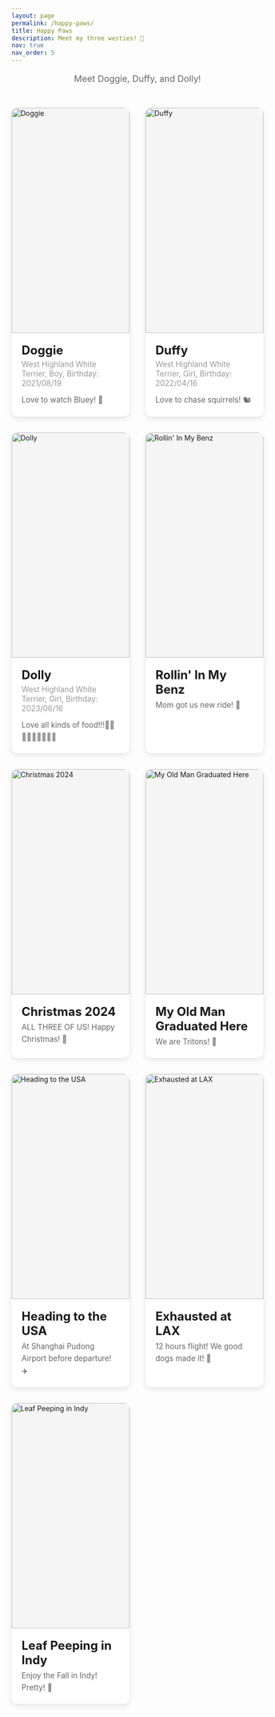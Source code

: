 ```yaml
---
layout: page
permalink: /happy-paws/
title: Happy Paws
description: Meet my three westies! 🐾
nav: true
nav_order: 5
---
```


<div class="intro-text">
  <p>Meet Doggie, Duffy, and Dolly!</p>
</div>

<div class="dog-gallery">
  <div class="dog-card">
    <div class="dog-image">
      <img src="{{ 'assets/img/dogs/doggie.jpg' | relative_url }}" alt="Doggie">
    </div>
    <div class="dog-info">
      <h3>Doggie</h3>
      <p class="dog-breed">West Highland White Terrier, Boy, Birthday: 2021/08/19</p>
      <p class="dog-description">
        Love to watch Bluey! 🐶
      </p>
    </div>
  </div>

  <div class="dog-card">
    <div class="dog-image">
      <img src="{{ 'assets/img/dogs/duffy.jpg' | relative_url }}" alt="Duffy">
    </div>
    <div class="dog-info">
      <h3>Duffy</h3>
      <p class="dog-breed">West Highland White Terrier, Girl, Birthday: 2022/04/16</p>
      <p class="dog-description">
        Love to chase squirrels! 🐿️
      </p>
    </div>
  </div>

  <div class="dog-card">
    <div class="dog-image">
      <img src="{{ 'assets/img/dogs/dolly.jpg' | relative_url }}" alt="Dolly">
    </div>
    <div class="dog-info">
      <h3>Dolly</h3>
      <p class="dog-breed">West Highland White Terrier, Girl, Birthday: 2023/06/16</p>
      <p class="dog-description">
        Love all kinds of food!!!🍔🌭🌮🍕🍟🍗🥓🍛🍩
      </p>
    </div>
  </div>

  <div class="dog-card">
    <div class="dog-image">
      <img src="{{ 'assets/img/dogs/ridding.jpg' | relative_url }}" alt="Rollin' In My Benz">
    </div>
    <div class="dog-info">
      <h3>Rollin' In My Benz</h3>
      <p class="dog-description">
        Mom got us new ride! 🚗
      </p>
    </div>
  </div>

  <div class="dog-card">
    <div class="dog-image">
      <img src="{{ 'assets/img/dogs/xmax_2024.jpg' | relative_url }}" alt="Christmas 2024">
    </div>
    <div class="dog-info">
      <h3>Christmas 2024</h3>
      <p class="dog-description">
        ALL THREE OF US! Happy Christmas! 🎄
      </p>
    </div>
  </div>

  <div class="dog-card">
    <div class="dog-image">
      <img src="{{ 'assets/img/dogs/ucsd.jpg' | relative_url }}" alt="My Old Man Graduated Here">
    </div>
    <div class="dog-info">
      <h3>My Old Man Graduated Here</h3>
      <p class="dog-description">
        We are Tritons! 🔱
      </p>
    </div>
  </div>

  <div class="dog-card">
    <div class="dog-image">
      <img src="{{ 'assets/img/dogs/shanghai.jpg' | relative_url }}" alt="Heading to the USA">
    </div>
    <div class="dog-info">
      <h3>Heading to the USA</h3>
      <p class="dog-description">
        At Shanghai Pudong Airport before departure! ✈️
      </p>
    </div>
  </div>

  <div class="dog-card">
    <div class="dog-image">
      <img src="{{ 'assets/img/dogs/lax.jpg' | relative_url }}" alt="Exhausted at LAX">
    </div>
    <div class="dog-info">
      <h3>Exhausted at LAX</h3>
      <p class="dog-description">
        12 hours flight! We good dogs made it! 🐶
      </p>
    </div>
  </div>

  <div class="dog-card">
    <div class="dog-image">
      <img src="{{ 'assets/img/dogs/leaf.jpg' | relative_url }}" alt="Leaf Peeping in Indy">
    </div>
    <div class="dog-info">
      <h3>Leaf Peeping in Indy</h3>
      <p class="dog-description">
        Enjoy the Fall in Indy! Pretty! 🍂
      </p>
    </div>
  </div>
  
</div>

<style>
.intro-text {
  text-align: center;
  max-width: 700px;
  margin: 0 auto 3rem auto;
  font-size: 1.1rem;
  color: #666;
}

.dog-gallery {
  display: grid;
  grid-template-columns: repeat(3, 1fr);
  gap: 2rem;
  max-width: 1200px;
  margin: 0 auto;
}

.dog-card {
  background: white;
  border-radius: 12px;
  overflow: hidden;
  box-shadow: 0 4px 12px rgba(0,0,0,0.1);
  transition: transform 0.3s ease, box-shadow 0.3s ease;
}

.dog-card:hover {
  transform: translateY(-5px);
  box-shadow: 0 8px 20px rgba(0,0,0,0.15);
}

.dog-image {
  width: 100%;
  height: 450px;  /* Increased from 300px to 450px */
  overflow: hidden;
  background: #f5f5f5;
}

.dog-image img {
  width: 100%;
  height: 100%;
  object-fit: cover;
  object-position: center;  /* Centers the image */
}

.dog-info {
  padding: 1.25rem;  /* Reduced from 1.5rem */
}

.dog-info h3 {
  margin: 0 0 0.3rem 0;  /* Reduced spacing */
  font-size: 1.5rem;
  color: var(--global-theme-color);
}

.dog-breed {
  color: #999;
  font-size: 0.95rem;
  margin: 0 0 0.75rem 0;  /* Reduced spacing */
}

.dog-description {
  color: #666;
  line-height: 1.6;
  margin: 0;
  font-size: 0.95rem;
}

/* Responsive */
@media (max-width: 1024px) {
  .dog-gallery {
    grid-template-columns: repeat(2, 1fr);
  }
}

@media (max-width: 768px) {
  .dog-gallery {
    grid-template-columns: 1fr;
  }
  
  .dog-image {
    height: 400px;
  }
}
</style>